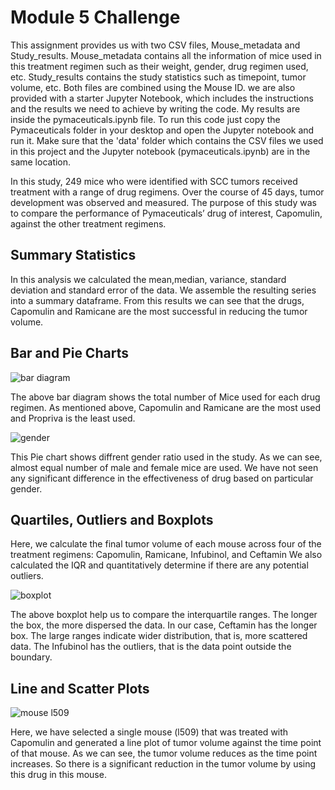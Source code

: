 # Module 5 Challenge

This assignment provides us with two CSV files, Mouse_metadata and Study_results. Mouse_metadata contains all the information of mice used in this treatment regimen such as their weight, gender, drug regimen used, etc. Study_results contains the study statistics such as timepoint, tumor volume, etc. Both files are combined using the Mouse ID. we are also provided with a starter Jupyter Notebook, which includes the instructions and the results we need to achieve by writing the code. My results are inside the pymaceuticals.ipynb file.
To run this code just copy the Pymaceuticals folder in your desktop and open the Jupyter notebook and run it. Make sure that the 'data' folder which contains the CSV files we used in this project and the Jupyter notebook (pymaceuticals.ipynb) are in the same location.

In this study, 249 mice who were identified with SCC tumors received treatment with a range of drug regimens. Over the course of 45 days, tumor development was observed and measured. The purpose of this study was to compare the performance of Pymaceuticals’ drug of interest, Capomulin, against the other treatment regimens.

## Summary Statistics

In this analysis we calculated the mean,median, variance, standard deviation and standard error of the data. We assemble the resulting series into a summary dataframe. From this results we can see that the drugs, Capomulin and Ramicane are the most successful in reducing the tumor volume. 

## Bar and Pie Charts

![bar diagram](https://github.com/user-attachments/assets/98cd9b91-13c9-48ed-a0ec-d3deb9ee2b77)

The above bar diagram shows the total number of Mice used for each drug regimen. As mentioned above, Capomulin and Ramicane are the most used and Propriva is the least used.

![gender](https://github.com/user-attachments/assets/97a1d90d-25b3-4db5-850e-e72c86646f74)

This Pie chart shows diffrent gender ratio used in the study. As we can see, almost equal number of male and female mice are used. We have not seen any significant difference in the effectiveness of drug based on particular gender.

## Quartiles, Outliers and Boxplots

Here, we calculate the final tumor volume of each mouse across four of the treatment regimens: Capomulin, Ramicane, Infubinol, and Ceftamin
We also calculated the IQR and quantitatively determine if there are any potential outliers. 

![boxplot](https://github.com/user-attachments/assets/3d597f42-9087-4659-b1d0-97d3dd42f1c3)

The above boxplot help us to compare the interquartile ranges. The longer the box, the more dispersed the data. In our case, Ceftamin has the longer box. The large ranges indicate wider distribution, that is, more scattered data. The Infubinol has the outliers, that is the data point outside the boundary. 

## Line and Scatter Plots

![mouse l509](https://github.com/user-attachments/assets/dc20569f-65a5-4b9d-94fd-e4fe1d570fed)

Here, we have selected a single mouse (l509) that was treated with Capomulin and generated a line plot of tumor volume against the time point of that mouse. As we can see, the tumor volume reduces as the time point increases. So there is a significant reduction in the tumor volume by using this drug in this mouse. 
